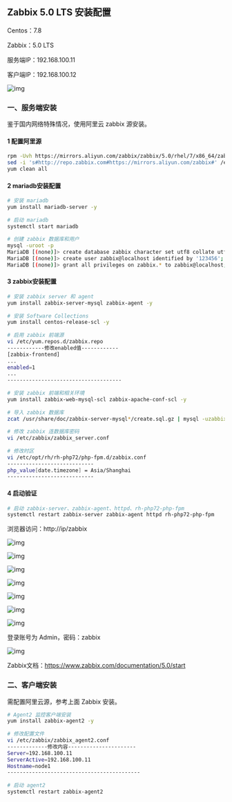 ## Zabbix 5.0 LTS 安装配置

Centos：7.8

Zabbix：5.0 LTS

服务端IP：192.168.100.11

客户端IP：192.168.100.12

![img](image/20201110223649647.png)

### 一、服务端安装

鉴于国内网络特殊情况，使用阿里云 zabbix 源安装。

#### 1 配置阿里源

```bash
rpm -Uvh https://mirrors.aliyun.com/zabbix/zabbix/5.0/rhel/7/x86_64/zabbix-release-5.0-1.el7.noarch.rpm
sed -i 's#http://repo.zabbix.com#https://mirrors.aliyun.com/zabbix#' /etc/yum.repos.d/zabbix.repo
yum clean all
```



#### 2 mariadb安装配置

```bash
# 安装 mariadb
yum install mariadb-server -y
 
# 启动 mariadb
systemctl start mariadb
 
# 创建 zabbix 数据库和用户
mysql -uroot -p
MariaDB [(none)]> create database zabbix character set utf8 collate utf8_bin;
MariaDB [(none)]> create user zabbix@localhost identified by '123456';
MariaDB [(none)]> grant all privileges on zabbix.* to zabbix@localhost;
```



#### 3 zabbix安装配置

```bash
# 安装 zabbix server 和 agent
yum install zabbix-server-mysql zabbix-agent -y
 
# 安装 Software Collections
yum install centos-release-scl -y
 
# 启用 zabbix 前端源
vi /etc/yum.repos.d/zabbix.repo
------------修改enabled值------------
[zabbix-frontend]
...
enabled=1
...
-------------------------------------
 
# 安装 zabbix 前端和相关环境
yum install zabbix-web-mysql-scl zabbix-apache-conf-scl -y
 
# 导入 zabbix 数据库
zcat /usr/share/doc/zabbix-server-mysql*/create.sql.gz | mysql -uzabbix -p zabbix
 
# 修改 zabbix 连数据库密码
vi /etc/zabbix/zabbix_server.conf
 
# 修改时区
vi /etc/opt/rh/rh-php72/php-fpm.d/zabbix.conf
----------------------------
php_value[date.timezone] = Asia/Shanghai
----------------------------
```



#### 4 启动验证

```bash
# 启动 zabbix-server、zabbix-agent、httpd、rh-php72-php-fpm
systemctl restart zabbix-server zabbix-agent httpd rh-php72-php-fpm
```

浏览器访问：http://ip/zabbix

![img](image/6809900083c16a19f10b82673f5cc250.png)

![img](image/33083ef6c49f4a5f9acd2ec493b714b0.png)

![img](image/f659871443b0586bac6c22fc35c5ccf0.png)

![img](image/c8fde1e35ca00a60826bd9e73f0fc42e.png)

![img](image/dc23a18de1dbe46efe5a8cbd02a8f994.png)

![img](image/a51fb2e222198c501c4c3be5313d5350.png)

![img](image/b4440f223c320cca73110d99c037a283.png)

登录账号为 Admin，密码：zabbix

![img](image/14f69e74f8a97988577398fe9e0be1f6.png)

Zabbix文档：https://www.zabbix.com/documentation/5.0/start



### 二、客户端安装

需配置阿里云源，参考上面 Zabbix 安装。

```bash
# Agent2 监控客户端安装
yum install zabbix-agent2 -y
 
# 修改配置文件
vi /etc/zabbix/zabbix_agent2.conf
-------------修改内容----------------------
Server=192.168.100.11
ServerActive=192.168.100.11
Hostname=node1
-------------------------------------------
 
# 启动 agent2
systemctl restart zabbix-agent2
```

